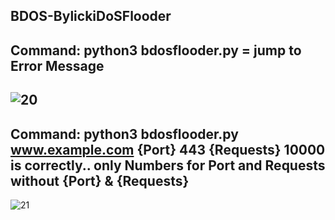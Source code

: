BDOS-BylickiDoSFlooder
--
Command: python3 bdosflooder.py = jump to Error Message
--
![20](https://user-images.githubusercontent.com/109308073/197341746-13271a4f-cd54-41c9-9494-7b61bb81caf9.jpg)
--
Command: python3 bdosflooder.py www.example.com {Port} 443 {Requests} 10000 is correctly.. 
only Numbers for Port and Requests without {Port} & {Requests}
--
![21](https://user-images.githubusercontent.com/109308073/197341758-a47d764e-0d76-4b2b-b26d-73472ba4d1cc.jpg)
